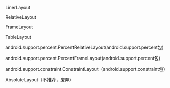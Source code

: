 LinerLayout

RelativeLayout

FrameLayout

TableLayout 

android.support.percent.PercentRelativeLayout(android.support.percent包)

android.support.percent.PercentFrameLayout(android.support.percent包)

android.support.constraint.ConstraintLayout（android.support.constraint包）

AbsoluteLayout（不推荐，废弃）